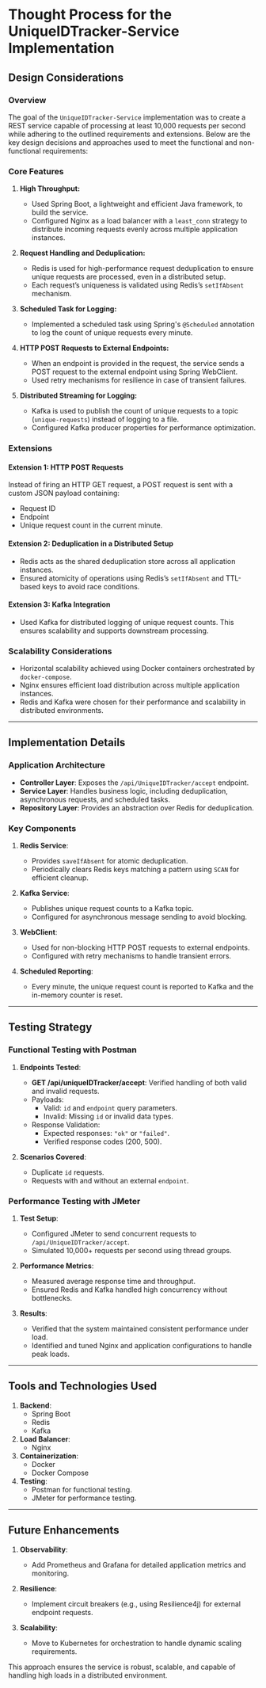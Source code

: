 # Thought Process for the UniqueIDTracker-Service Implementation

## Design Considerations

### Overview
The goal of the `UniqueIDTracker-Service` implementation was to create a REST service capable of processing at least 10,000 requests per second while adhering to the outlined requirements and extensions. Below are the key design decisions and approaches used to meet the functional and non-functional requirements:

### Core Features
1. **High Throughput:**
    - Used Spring Boot, a lightweight and efficient Java framework, to build the service.
    - Configured Nginx as a load balancer with a `least_conn` strategy to distribute incoming requests evenly across multiple application instances.

2. **Request Handling and Deduplication:**
    - Redis is used for high-performance request deduplication to ensure unique requests are processed, even in a distributed setup.
    - Each request’s uniqueness is validated using Redis’s `setIfAbsent` mechanism.

3. **Scheduled Task for Logging:**
    - Implemented a scheduled task using Spring's `@Scheduled` annotation to log the count of unique requests every minute.

4. **HTTP POST Requests to External Endpoints:**
    - When an endpoint is provided in the request, the service sends a POST request to the external endpoint using Spring WebClient.
    - Used retry mechanisms for resilience in case of transient failures.

5. **Distributed Streaming for Logging:**
    - Kafka is used to publish the count of unique requests to a topic (`unique-requests`) instead of logging to a file.
    - Configured Kafka producer properties for performance optimization.

### Extensions

#### Extension 1: HTTP POST Requests
Instead of firing an HTTP GET request, a POST request is sent with a custom JSON payload containing:
- Request ID
- Endpoint
- Unique request count in the current minute.

#### Extension 2: Deduplication in a Distributed Setup
- Redis acts as the shared deduplication store across all application instances.
- Ensured atomicity of operations using Redis’s `setIfAbsent` and TTL-based keys to avoid race conditions.

#### Extension 3: Kafka Integration
- Used Kafka for distributed logging of unique request counts. This ensures scalability and supports downstream processing.

### Scalability Considerations
- Horizontal scalability achieved using Docker containers orchestrated by `docker-compose`.
- Nginx ensures efficient load distribution across multiple application instances.
- Redis and Kafka were chosen for their performance and scalability in distributed environments.

---

## Implementation Details

### Application Architecture
- **Controller Layer**: Exposes the `/api/UniqueIDTracker/accept` endpoint.
- **Service Layer**: Handles business logic, including deduplication, asynchronous requests, and scheduled tasks.
- **Repository Layer**: Provides an abstraction over Redis for deduplication.

### Key Components
1. **Redis Service**:
    - Provides `saveIfAbsent` for atomic deduplication.
    - Periodically clears Redis keys matching a pattern using `SCAN` for efficient cleanup.

2. **Kafka Service**:
    - Publishes unique request counts to a Kafka topic.
    - Configured for asynchronous message sending to avoid blocking.

3. **WebClient**:
    - Used for non-blocking HTTP POST requests to external endpoints.
    - Configured with retry mechanisms to handle transient errors.

4. **Scheduled Reporting**:
    - Every minute, the unique request count is reported to Kafka and the in-memory counter is reset.

---

## Testing Strategy

### Functional Testing with Postman
1. **Endpoints Tested**:
    - **GET /api/uniqueIDTracker/accept**: Verified handling of both valid and invalid requests.
    - Payloads:
        - Valid: `id` and `endpoint` query parameters.
        - Invalid: Missing `id` or invalid data types.
    - Response Validation:
        - Expected responses: `"ok"` or `"failed"`.
        - Verified response codes (200, 500).

2. **Scenarios Covered**:
    - Duplicate `id` requests.
    - Requests with and without an external `endpoint`.

### Performance Testing with JMeter
1. **Test Setup**:
    - Configured JMeter to send concurrent requests to `/api/UniqueIDTracker/accept`.
    - Simulated 10,000+ requests per second using thread groups.

2. **Performance Metrics**:
    - Measured average response time and throughput.
    - Ensured Redis and Kafka handled high concurrency without bottlenecks.

3. **Results**:
    - Verified that the system maintained consistent performance under load.
    - Identified and tuned Nginx and application configurations to handle peak loads.

---

## Tools and Technologies Used
1. **Backend**:
    - Spring Boot
    - Redis
    - Kafka
2. **Load Balancer**:
    - Nginx
3. **Containerization**:
    - Docker
    - Docker Compose
4. **Testing**:
    - Postman for functional testing.
    - JMeter for performance testing.

---

## Future Enhancements
1. **Observability**:
    - Add Prometheus and Grafana for detailed application metrics and monitoring.

2. **Resilience**:
    - Implement circuit breakers (e.g., using Resilience4j) for external endpoint requests.

3. **Scalability**:
    - Move to Kubernetes for orchestration to handle dynamic scaling requirements.

This approach ensures the service is robust, scalable, and capable of handling high loads in a distributed environment.


